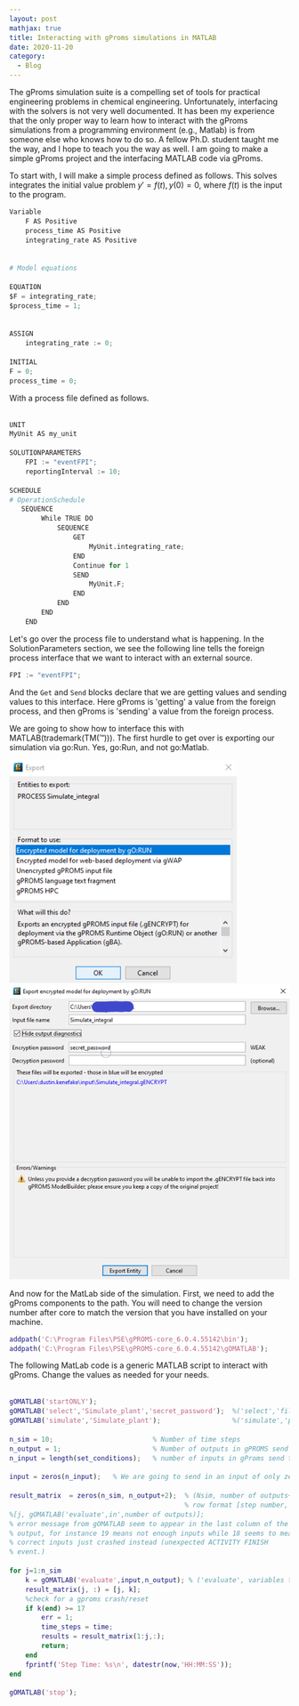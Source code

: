 ```yaml
---
layout: post
mathjax: true
title: Interacting with gProms simulations in MATLAB
date: 2020-11-20
category:
  - Blog
---
```


The gProms simulation suite is a compelling set of tools for practical engineering problems in chemical engineering. Unfortunately, interfacing with the solvers is not very well documented. It has been my experience that the only proper way to learn how to interact with the gProms simulations from a programming environment (e.g., Matlab) is from someone else who knows how to do so. A fellow Ph.D. student taught me the way, and I hope to teach you the way as well. I am going to make a simple gProms project and the interfacing MATLAB code via gProms. 

To start with, I will make a simple process defined as follows. This solves integrates the initial value problem $y'=f(t), y(0)=0$, where $f(t)$ is the input to the program.


```python
Variable
    F AS Positive
    process_time AS Positive
    integrating_rate AS Positive


# Model equations

EQUATION
$F = integrating_rate;
$process_time = 1;


ASSIGN
    integrating_rate := 0;

INITIAL
F = 0;
process_time = 0;
```
With a process file defined as follows.

```python

UNIT
MyUnit AS my_unit

SOLUTIONPARAMETERS
    FPI := "eventFPI";
    reportingInterval := 10;

SCHEDULE
# OperationSchedule
   SEQUENCE
        While TRUE DO
            SEQUENCE
                GET
                    MyUnit.integrating_rate;
                END
                Continue for 1
                SEND
                    MyUnit.F;
                END
            END
        END
    END
```

Let's go over the process file to understand what is happening. In the SolutionParameters section, we see the following line tells the foreign process interface that we want to interact with an external source.

```python
FPI := "eventFPI";
```
And the ``Get`` and  ``Send`` blocks declare that we are getting values and sending values to this interface. Here gProms is 'getting' a value from the foreign process, and then gProms is 'sending' a value from the foreign process. 

We are going to show how to interface this with MATLAB(trademark(TM(™))). The first hurdle to get over is exporting our simulation via go:Run. Yes, go:Run, and not go:Matlab.

![image](/assets/imgs/Export.png)
![image](/assets/imgs/Export_2.png)

And now for the MatLab side of the simulation. First, we need to add the gProms components to the path. You will need to change the version number after core to match the version that you have installed on your machine.

```matlab
addpath('C:\Program Files\PSE\gPROMS-core_6.0.4.55142\bin');
addpath('C:\Program Files\PSE\gPROMS-core_6.0.4.55142\gOMATLAB');
```

The following MatLab code is a generic MATLAB script to interact with gProms. Change the values as needed for your needs.

```matlab

gOMATLAB('startONLY');
gOMATLAB('select','Simulate_plant','secret_password');  %('select','file_name','encryption_password')
gOMATLAB('simulate','Simulate_plant');                  %('simulate','process_name')

n_sim = 10;                         % Number of time steps
n_output = 1;                       % Number of outputs in gPROMS send task
n_input = length(set_conditions);   % number of inputs in gProms send task

input = zeros(n_input);   % We are going to send in an input of only zeros

result_matrix  = zeros(n_sim, n_output+2);  % (Nsim, number of outputs+2) [outputs are the entities in gOMATLAB_send]
                                            % row format [step number, output values, gProms return code]
%[j, gOMATLAB('evaluate',in',number of outputs)];
% error message from gOMATLAB seem to appear in the last column of the
% output, for instance 19 means not enough inputs while 18 seems to mean
% correct inputs just crashed instead (unexpected ACTIVITY FINISH
% event.)

for j=1:n_sim
    k = gOMATLAB('evaluate',input,n_output); % ('evaluate', variables to gProms, number of variables to get from gProms )
    result_matrix(j, :) = [j, k]; 
    %check for a gproms crash/reset
    if k(end) >= 17
        err = 1;
        time_steps = time;
        results = result_matrix(1:j,:);
        return;
    end
    fprintf('Step Time: %s\n', datestr(now,'HH:MM:SS'));
end

gOMATLAB('stop');
```
